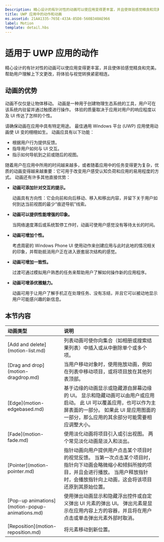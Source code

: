 ```yaml
---
Description: 精心设计的有针对性的动画可以使应用变得更丰富，并且使体验感觉精良和完美。 帮助用户理解上下文更改，将体验与视觉转换紧密相连。
title: UWP 应用中的动作和动画
ms.assetid: 21AA1335-765E-433A-85D8-560B340AE966
label: Motion
template: detail.hbs
---
```


# 适用于 UWP 应用的动作

精心设计的有针对性的动画可以使应用变得更丰富，并且使体验感觉精良和完美。 帮助用户理解上下文更改，将体验与视觉转换紧密相连。

## <span id="Benefits_of_animation"> </span> <span id="benefits_of_animation"> </span> <span id="BENEFITS_OF_ANIMATION"> </span>动画的优势


动画不仅仅是让物体移动。 动画是一种用于创建物理生态系统的工具，用户可在该系统内驻留并通过触摸进行操作。 体验的质量取决于应用对用户的响应程度以及 UI 传达了怎样的个性。

请确保动画在应用中具有特定用途。 最佳通用 Windows 平台 (UWP) 应用使用动画使 UI 变的栩栩如生。 动画应具有以下功能：

-   根据用户行为提供反馈。
-   指导用户如何与 UI 交互。
-   指示如何导航到之前或随后的视图。

随着用户在应用中所用的时间越来越多，或者随着应用中的任务变得更为复杂，优质的动画变得越来越重要：它可用于改变用户感受认知负荷和应用的易用程度的方式。 动画还有许多其他直接优势：

-   **动画可添加针对交互的提示。**

    动画具有方向性：它会向前和向后移动、移入和移出内容，并留下关于用户如何到达当前视图的最少“痕迹导航”线索。

-   **动画可以提供性能增强的印象。**

    当网络速度滞后或系统暂停工作时，动画可使用户感觉没有等待太长的时间。

-   **动画可增加个性。**

    考虑周密的 Windows Phone UI 使用动作来创建应用与此时此地的情况相关的印象，并帮助抵消用户正在进入嵌套层次结构的感觉。

-   **动画可增加一致性。**

    过渡可通过模拟用户熟悉的任务来帮助用户了解如何操作新的应用程序。

-   **动画可增添优雅魅力。**

    动画可用于让用户了解手机正在处理任务、没有冻结，并且它可以被动地显示用户可能感兴趣的新信息。

<h2>本节内容</h2>
<table>
<thead>
<tr class="header">
<th align="left">动画类型</th>
<th align="left">说明</th>
</tr>
</thead>
<tbody>
    <tr>
        <td>[Add and delete](motion-list.md)
        </td>
        <td>列表动画可使你向集合（如相册或搜索结果列表）中插入或从中删除单个或多个项。
        </td>
    </tr> 
    <tr>
        <td>[Drag and drop](motion-dragdrop.md)
        </td>
        <td>当用户移动对象时，使用拖放动画，例如在列表中移动项目，或将项目放在其他列表顶部。
        </td>
    </tr>
    <tr>
        <td>[Edge](motion-edgebased.md)
        </td>
        <td>基于边缘的动画显示或隐藏源自屏幕边缘的 UI。 显示和隐藏动画可以由用户或应用启动。 此 UI 可以覆盖应用，也可以作为主屏表面的一部分。 如果此 UI 是应用图面的一部分，那么应用的其余部分可能需要相应调整大小。
        </td>
    </tr>   
    <tr>
        <td>[Fade](motion-fade.md)
        </td>
        <td>使用淡化动画将项目引入或引出视图。 两个常见淡化动画是淡入和淡出。
        </td>
    </tr>   
    <tr>
        <td>[Pointer](motion-pointer.md)
        </td>
        <td>指针动画向用户提供用户点击某个项目时的视觉反馈。 当第一次点击某个项目时，指针向下动画会略微缩小和倾斜所按的项目，并且会进行播放。 当用户释放指针时，会播放指针向上动画，这会将该项目还原到其原始位置。
        </td>
    </tr>   
    <tr>
        <td>[Pop-up animations](motion-popup-animations.md)
        </td>
        <td>使用弹出动画显示和隐藏浮出控件或自定义弹出 UI 元素的弹出 UI。 弹出元素是显示在应用内容上方的容器，并且将在用户点击或单击弹出元素外部时取消。
        </td>
    </tr>     
    <tr>
        <td>[Reposition](motion-reposition.md)
        </td>
        <td>将元素移动到新位置。
        </td>
    </tr>

</tbody>
</table>

 

 

 






<!--HONumber=Mar16_HO5-->


